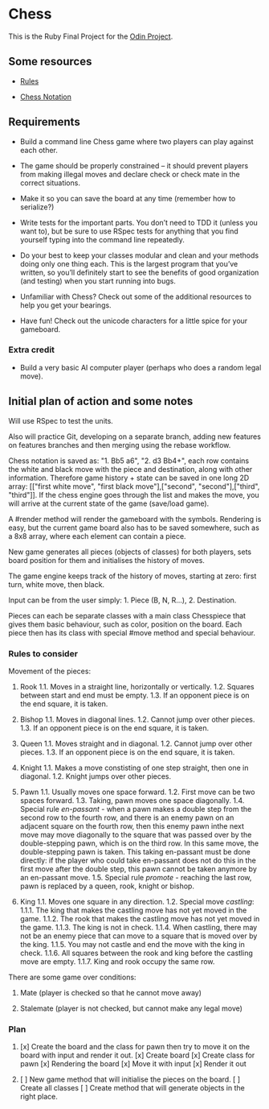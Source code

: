 # Chess

This is the Ruby Final Project for the [Odin Project](https://www.theodinproject.com/lessons/ruby-ruby-final-project).

## Some resources

- [Rules](https://www.chessvariants.org/d.chess/chess.html)

- [Chess Notation](https://en.wikipedia.org/wiki/Chess_notation)

## Requirements

- Build a command line Chess game where two players can play against each other.

- The game should be properly constrained – it should prevent players from making illegal moves and declare check or check mate in the correct situations.

- Make it so you can save the board at any time (remember how to serialize?)

- Write tests for the important parts. You don’t need to TDD it (unless you want to), but be sure to use RSpec tests for anything that you find yourself typing into the command line repeatedly.
- Do your best to keep your classes modular and clean and your methods doing only one thing each. This is the largest program that you’ve written, so you’ll definitely start to see the benefits of good organization (and testing) when you start running into bugs.
- Unfamiliar with Chess? Check out some of the additional resources to help you get your bearings.
- Have fun! Check out the unicode characters for a little spice for your gameboard.

### Extra credit

- Build a very basic AI computer player (perhaps who does a random legal move).

## Initial plan of action and some notes

Will use RSpec to test the units.

Also will practice Git, developing on a separate branch, adding new features on features branches and then merging using the rebase workflow.

Chess notation is saved as: "1. Bb5 a6", "2. d3 Bb4+", each row contains the white and black move with the piece and destination, along with other information. Therefore game history + state can be saved in one long 2D array: [["first white move", "first black move"],["second", "second"],["third", "third"]]. If the chess engine goes through the list and makes the move, you will arrive at the current state of the game (save/load game).

A #render method will render the gameboard with the symbols. Rendering is easy, but the current game board also has to be saved somewhere, such as a 8x8 array, where each element can contain a piece.

New game generates all pieces (objects of classes) for both players, sets board position for them and initialises the history of moves.

The game engine keeps track of the history of moves, starting at zero: first turn, white move, then black.

Input can be from the user simply: 1. Piece (B, N, R...), 2. Destination.

Pieces can each be separate classes with a main class Chesspiece that gives them basic behaviour, such as color, position on the board. Each piece then has its class with special #move method and special behaviour.

### Rules to consider

Movement of the pieces:

1. Rook
  1.1. Moves in a straight line, horizontally or vertically.
  1.2. Squares between start and end must be empty.
  1.3. If an opponent piece is on the end square, it is taken.

2. Bishop
  1.1. Moves in diagonal lines.
  1.2. Cannot jump over other pieces.
  1.3. If an opponent piece is on the end square, it is taken.

3. Queen
  1.1. Moves straight and in diagonal.
  1.2. Cannot jump over other pieces.
  1.3. If an opponent piece is on the end square, it is taken.

4. Knight
  1.1. Makes a move constisting of one step straight, then one in diagonal.
  1.2. Knight jumps over other pieces.

5. Pawn
  1.1. Usually moves one space forward.
  1.2. First move can be two spaces forward.
  1.3. Taking, pawn moves one space diagonally.
  1.4. Special rule *en-passant* - when a pawn makes a double step from the second row to the fourth row, and there is an enemy pawn on an adjacent square on the fourth row, then this enemy pawn inthe next move may move diagonally to the square that was passed over by the double-stepping pawn, which is on the third row. In this same move, the double-stepping pawn is taken. This taking en-passant must be done directly: if the player who could take en-passant does not do this in the first move after the double step, this pawn cannot be taken anymore by an en-passant move.
  1.5. Special rule *promote* - reaching the last row, pawn is replaced by a queen, rook, knight or bishop.

6. King
  1.1. Moves one square in any direction.
  1.2. Special move *castling*:
    1.1.1. The king that makes the castling move has not yet moved in the game.
    1.1.2. The rook that makes the castling move has not yet moved in the game.
    1.1.3. The king is not in check.
    1.1.4. When castling, there may not be an enemy piece that can move to a square that is moved over by the king.
    1.1.5. You may not castle and end the move with the king in check.
    1.1.6. All squares between the rook and king before the castling move are empty.
    1.1.7. King and rook occupy the same row.

There are some game over conditions:

1. Mate (player is checked so that he cannot move away)

2. Stalemate (player is not checked, but cannot make any legal move)

### Plan

1. [x] Create the board and the class for pawn then try to move it on the board with input and render it out.
        [x] Create board
        [x] Create class for pawn
        [x] Rendering the board
        [x] Move it with input
        [x] Render it out

2. [ ] New game method that will initialise the pieces on the board.
        [ ] Create all classes
        [ ] Create method that will generate objects in the right place.
